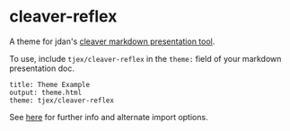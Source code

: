 # cleaver-reflex

A theme for jdan's [cleaver markdown presentation tool](https://github.com/jdan/cleaver).

To use, include `tjex/cleaver-reflex` in the `theme:` field of your markdown presentation doc.

```text
title: Theme Example
output: theme.html
theme: tjex/cleaver-reflex
```

See [here](https://github.com/jdan/cleaver#specifying-themes) for further info and alternate import options.
